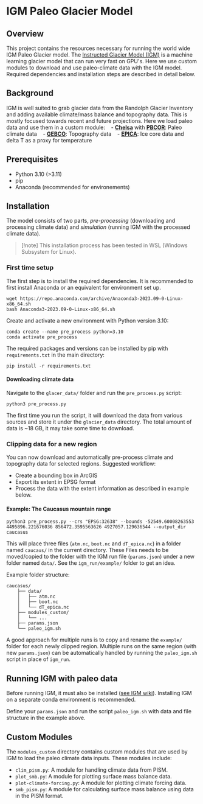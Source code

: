 # IGM Paleo Glacier Model

## Overview
This project contains the resources necessary for running the world wide IGM Paleo Glacier  model. The [Instructed Glacier Model (IGM)](https://github.com/jouvetg/igm) is a machine learning glacier model that can run very fast on GPU's. Here we use custom modules to download and use paleo-climate data with the IGM model. Required dependencies and installation steps are described in detail below.
## Background
IGM is well suited to grab glacier data from the Randolph Glacier Inventory and adding available climate/mass balance and topography data. This is mostly focused towards recent and  future projections. Here we load paleo data and use them in a custom module:
   - [**Chelsa**](https://chelsa-climate.org) with [**PBCOR**](https://www.gloh2o.org/pbcor/): Paleo climate data
   - [**GEBCO**](https://www.gebco.net/): Topography data
   - [**EPICA**](https://doi.pangaea.de/10.1594/PANGAEA.683655): Ice core data and delta T as a proxy for temperature
## Prerequisites
- Python 3.10 (>3.11)
- pip
- Anaconda (recommended for environements)
## Installation
The model consists of two parts, *pre-processing* (downloading and processing climate data) and *simulation* (running IGM with the processed climate data).

>[!note] This installation process has been tested in WSL (Windows Subsystem for Linux).
### First time setup 
The first step is to install the required dependencies. It is recommended to first install Anaconda or an equivalent for environment set up. 

```shell
wget https://repo.anaconda.com/archive/Anaconda3-2023.09-0-Linux-x86_64.sh
bash Anaconda3-2023.09-0-Linux-x86_64.sh
```

Create and activate a new environment with Python version 3.10:
``` 
conda create --name pre_process python=3.10
conda activate pre_process
```

The required packages and versions can be installed by pip with `requirements.txt` in the main directory:
```shell
pip install -r requirements.txt
```

#### Downloading climate data
Navigate to the `glacer_data/` folder and run the `pre_process.py` script:
```shell
python3 pre_process.py
```

The first time you run the script, it will download the data from various sources and store it under the `glacier_data` directory. The total amount of data is ~18 GB, it may take some time to download. 
### Clipping data for a new region
You can now download and automatically pre-process climate and topography data for selected regions. Suggested workflow:
- Create a bounding box in ArcGIS
- Export its extent in EPSG format
- Process the data with the extent information as described in example below.
#### Example: The Caucasus mountain range
```shell
python3 pre_process.py --crs "EPSG:32638" --bounds -52549.60008263553 4495896.221676036 856472.3595563626 4927057.129636544 --output_dir caucasus
```

This will place three files (`atm.nc`, `boot.nc` and `dT_epica.nc`) in a folder named `caucaus/` in the current directory. These Files needs to be moved/copied to the folder with the IGM run file (`params.json`) under a new folder named `data/`. See the `igm_run/example/` folder to get an idea. 

Example folder structure:
```directory 
caucasus/ 
	├── data/  
	│	├── atm.nc
	│	├── boot.nc
	│	└── dT_epica.nc
	├── modules_custom/
	│   └── ...
	├──	params.json
	└── paleo_igm.sh
```

A good approach for multiple runs is to copy and rename the `example/` folder for each newly clipped region. Multiple runs on the same region (with new `params.json`) can be automatically handled by running the `paleo_igm.sh` script in place of `igm_run`.
## Running IGM with paleo data
Before running IGM, it must also be installed ([see IGM wiki](https://github.com/jouvetg/igm/wiki/1.-Installation)). Installing IGM on a separate conda environment is recommended. 

Define your `params.json` and run the script `paleo_igm.sh` with data and file structure in the example above.

## Custom Modules
The `modules_custom` directory contains custom modules that are used by IGM to load the paleo climate data inputs. These modules include:
- `clim_pism.py`: A module for handling climate data from PISM.
- `plot_smb.py`: A module for plotting surface mass balance data.
- `plot-climate-forcing.py`: A module for plotting climate forcing data.
- `smb_pism.py`: A module for calculating surface mass balance using data in the PISM format.
